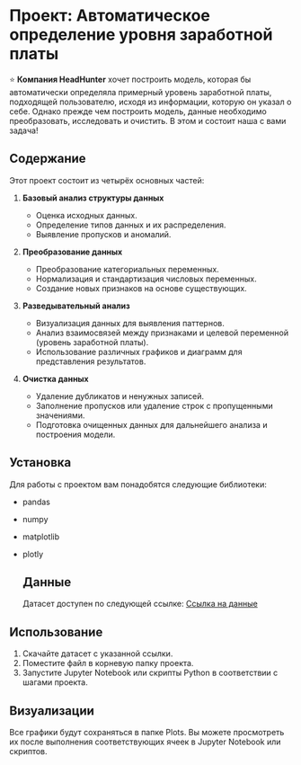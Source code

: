 # Проект: Автоматическое определение уровня заработной платы

⭐️ **Компания HeadHunter** хочет построить модель, которая бы автоматически определяла примерный уровень заработной платы, подходящей пользователю, исходя из информации, которую он указал о себе. Однако прежде чем построить модель, данные необходимо преобразовать, исследовать и очистить. В этом и состоит наша с вами задача!

## Содержание

Этот проект состоит из четырёх основных частей:

1. **Базовый анализ структуры данных**
   - Оценка исходных данных.
   - Определение типов данных и их распределения.
   - Выявление пропусков и аномалий.

2. **Преобразование данных**
   - Преобразование категориальных переменных.
   - Нормализация и стандартизация числовых переменных.
   - Создание новых признаков на основе существующих.

3. **Разведывательный анализ**
   - Визуализация данных для выявления паттернов.
   - Анализ взаимосвязей между признаками и целевой переменной (уровень заработной платы).
   - Использование различных графиков и диаграмм для представления результатов.

4. **Очистка данных**
   - Удаление дубликатов и ненужных записей.
   - Заполнение пропусков или удаление строк с пропущенными значениями.
   - Подготовка очищенных данных для дальнейшего анализа и построения модели.

## Установка

Для работы с проектом вам понадобятся следующие библиотеки:

- pandas
- numpy
- matplotlib
- plotly

   ## Данные
   Датасет доступен по следующей ссылке: [Ссылка на данные](https://drive.google.com/file/d/1ras7KaK2Kp7-bE4zsaDqo_qDjDXkdQtj/view?usp=drive_link)
   
## Использование

1. Скачайте датасет с указанной ссылки.
2. Поместите файл в корневую папку проекта.
3. Запустите Jupyter Notebook или скрипты Python в соответствии с шагами проекта.

## Визуализации

Все графики будут сохраняться в папке Plots. Вы можете просмотреть их после выполнения соответствующих ячеек в Jupyter Notebook или скриптов.
